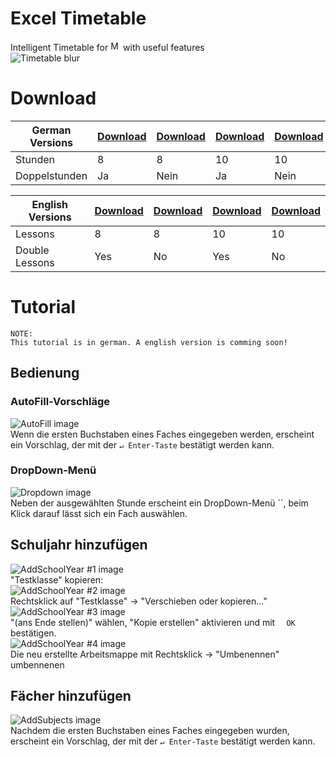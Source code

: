 # Excel Timetable
Intelligent Timetable for <a href="https://products.office.com/excel" target="_blank"><img alt="Microsoft Excel™" src="http://thevideoanalyst.com/wp-content/uploads/2016/11/connector-excel-logo.png" height="16px"></a> with useful features<br>
![Timetable blur](http://silas229.pe.hu/lib/img/Stundenplan-01.png)

# Download
German Versions | [Download](https://github.com/silas229/excel-timetable/blob/master/timetable-double-german.xlsx) | [Download](https://github.com/silas229/excel-timetable/blob/master/timetable-single-german.xlsx) | [Download](https://github.com/silas229/excel-timetable/blob/master/timetable-double-german-10hours.xlsx) | [Download](https://github.com/silas229/excel-timetable/blob/master/timetable-single-german-10hours.xlsx)
--- | --- | --- | --- | ---
Stunden | 8 | 8 | 10 | 10
Doppelstunden | Ja | Nein | Ja | Nein

English Versions | [Download](https://github.com/silas229/excel-timetable/blob/master/timetable-double-english.xlsx) | [Download](https://github.com/silas229/excel-timetable/blob/master/timetable-single-english.xlsx) | [Download](https://github.com/silas229/excel-timetable/blob/master/timetable-double-english-10hours.xlsx) | [Download](https://github.com/silas229/excel-timetable/blob/master/timetable-single-english-10hours.xlsx)
--- | --- | --- | --- | ---
Lessons | 8 | 8 | 10 | 10
Double Lessons | Yes | No | Yes | No

# Tutorial
  ```
NOTE:
This tutorial is in german. A english version is comming soon!
  ```
## Bedienung
### AutoFill-Vorschläge
![AutoFill image](http://silas229.pe.hu/lib/img/Stundenplan-04.png)<br>
Wenn die ersten Buchstaben eines Faches eingegeben werden, erscheint ein Vorschlag, der mit der `↵ Enter-Taste` bestätigt werden kann.
### DropDown-Menü
![Dropdown image](http://silas229.pe.hu/lib/img/Stundenplan-03.png)<br>
Neben der ausgewählten Stunde erscheint ein DropDown-Menü ``, beim Klick darauf lässt sich ein Fach auswählen.
## Schuljahr hinzufügen
![AddSchoolYear #1 image](http://silas229.pe.hu/lib/img/Stundenplan-02.png)<br>
"Testklasse" kopieren:<br>
![AddSchoolYear #2 image](http://silas229.pe.hu/lib/img/Stundenplan-05.png)<br>
Rechtsklick auf "Testklasse" → "Verschieben oder kopieren..."<br>
![AddSchoolYear #3 image](http://silas229.pe.hu/lib/img/Stundenplan-06.png)<br>
"(ans Ende stellen)" wählen, "Kopie erstellen" aktivieren und mit `   OK   ` bestätigen.<br>
![AddSchoolYear #4 image](http://silas229.pe.hu/lib/img/Stundenplan-07.png)<br>
Die neu erstellte Arbeitsmappe mit Rechtsklick → "Umbenennen" umbennenen<br>
## Fächer hinzufügen
![AddSubjects image](http://silas229.pe.hu/lib/img/Stundenplan-08.png)<br>
Nachdem die ersten Buchstaben eines Faches eingegeben wurden, erscheint ein Vorschlag, der mit der `↵ Enter-Taste` bestätigt werden kann.
